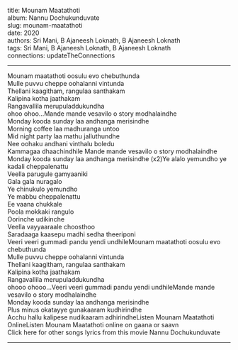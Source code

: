 title: Mounam Maatathoti  
album: Nannu Dochukunduvate  
slug: mounam-maatathoti  
date: 2020  
authors: Sri Mani, B Ajaneesh Loknath, B Ajaneesh Loknath  
tags: Sri Mani, B Ajaneesh Loknath, B Ajaneesh Loknath  
connections: updateTheConnections  

------------

Mounam maatathoti oosulu evo chebuthunda  
Mulle puvvu cheppe oohalanni vintunda  
Thellani kaagitham, rangulaa santhakam  
Kalipina kotha jaathakam  
Rangavallila merupuladdukundha  
ohoo ohoo…Mande mande vesavilo o story modhalaindhe  
Monday kooda sunday laa andhanga merisindhe  
Morning coffee laa madhuranga untoo  
Mid night party laa mathu jalluthundhe  
Nee oohaku andhani vinthalu boledu  
Kammagaa dhaachindhile Mande mande vesavilo o story modhalaindhe  
Monday kooda sunday laa andhanga merisindhe (x2)Ye alalo yemundho ye kadali cheppalenattu  
Veella parugule gamyaaniki  
Gala gala nuragalo  
Ye chinukulo yemundho  
Ye mabbu cheppalenattu  
Ee vaana chukkale  
Poola mokkaki rangulo  
Oorinche udikinche  
Veella vayyaaraale choosthoo  
Saradaaga kaasepu madhi sedha theeriponi  
Veeri veeri gummadi pandu yendi undhileMounam maatathoti oosulu evo chebuthunda  
Mulle puvvu cheppe oohalanni vintunda  
Thellani kaagitham, rangulaa santhakam  
Kalipina kotha jaathakam  
Rangavallila merupuladdukundha  
ohooo ohooo…Veeri veeri gummadi pandu yendi undhileMande mande vesavilo o story modhalaindhe  
Monday kooda sunday laa andhanga merisindhe  
Plus minus okatayye gunakaaram kudhirindhe  
Acchu hallu kalipese nudikaaram adhirindheListen Mounam Maatathoti OnlineListen Mounam Maatathoti online on gaana or saavn  
Click here for other songs lyrics from this movie Nannu Dochukunduvate  


------------
